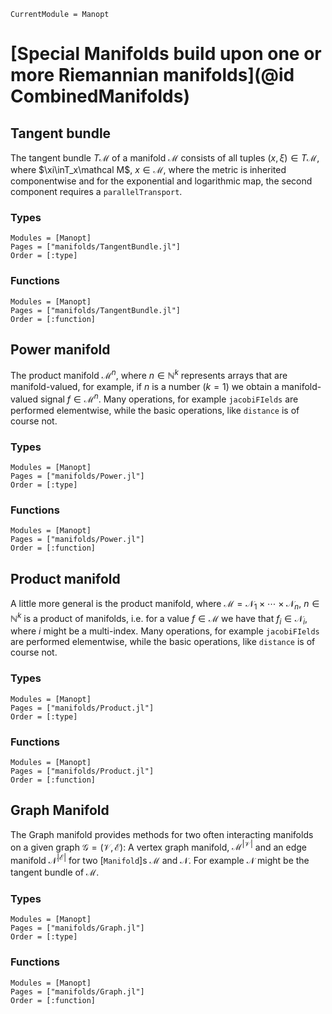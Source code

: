 ```@meta
CurrentModule = Manopt
```
# [Special Manifolds build upon one or more Riemannian manifolds](@id CombinedManifolds)

## Tangent bundle
The tangent bundle $T\mathcal M$ of a manifold $\mathcal M$ consists of all tuples
$(x,\xi) \in T\mathcal M$, where $\xi\inT_x\mathcal M$, $x\in \mathcal M$, where
the metric is inherited componentwise and for the exponential and logarithmic map,
the second component requires a `parallelTransport`.

### Types
```@autodocs
Modules = [Manopt]
Pages = ["manifolds/TangentBundle.jl"]
Order = [:type]
```
### Functions
```@autodocs
Modules = [Manopt]
Pages = ["manifolds/TangentBundle.jl"]
Order = [:function]
```

## Power manifold
The product manifold $\mathcal M^n$, where $n\in\mathbb N^k$ represents
arrays that are manifold-valued, for example, if $n$ is a number ($k=1$)
we obtain a manifold-valued signal $f\in\mathcal M^n$.
Many operations, for example `jacobiFIelds` are performed elementwise,
while the basic operations, like `distance` is of course not.
### Types
```@autodocs
Modules = [Manopt]
Pages = ["manifolds/Power.jl"]
Order = [:type]
```
### Functions
```@autodocs
Modules = [Manopt]
Pages = ["manifolds/Power.jl"]
Order = [:function]
```

## Product manifold
A little more general is the product manifold, where
$\mathcal M = \mathcal N_1\times\cdots\times\mathcal N_n$, $n\in\mathbb N^k$
is a product of manifolds, i.e. for a value $f\in\mathcal M$ we have that
$f_i\in\mathcal N_i$, where $i$ might be a multi-index.
Many operations, for example `jacobiFIelds` are performed elementwise,
while the basic operations, like `distance` is of course not.
### Types
```@autodocs
Modules = [Manopt]
Pages = ["manifolds/Product.jl"]
Order = [:type]
```
### Functions
```@autodocs
Modules = [Manopt]
Pages = ["manifolds/Product.jl"]
Order = [:function]
```

## Graph Manifold
The Graph manifold provides methods for two often interacting manifolds on
a given graph $\mathcal G = (\mathcal V,\mathcal E)$: A vertex graph manifold,
$\mathcal M^{\lvert \mathcal V\rvert}$ and an edge manifold $\mathcal N^{\lvert \mathcal E\rvert}$
for two [`Manifold`]s $\mathcal M$ and $\mathcal N$. For example $\mathcal N$
might be the tangent bundle of $\mathcal M$.

### Types
```@autodocs
Modules = [Manopt]
Pages = ["manifolds/Graph.jl"]
Order = [:type]
```
### Functions
```@autodocs
Modules = [Manopt]
Pages = ["manifolds/Graph.jl"]
Order = [:function]
```
